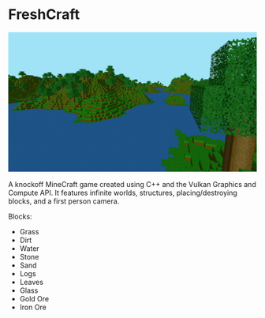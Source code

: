# FreshCraft

![Screenshot](screenshot.png)

A knockoff MineCraft game created using C++ and the Vulkan Graphics and Compute API. 
It features infinite worlds, structures, placing/destroying blocks, and a first person camera.

Blocks:
- Grass
- Dirt
- Water
- Stone
- Sand
- Logs
- Leaves
- Glass
- Gold Ore
- Iron Ore
